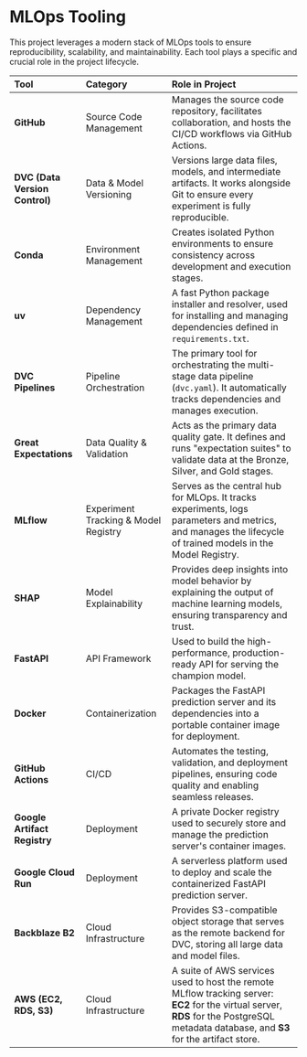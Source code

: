 # MLOps Tooling

This project leverages a modern stack of MLOps tools to ensure reproducibility, scalability, and maintainability. Each tool plays a specific and crucial role in the project lifecycle.

| Tool | Category | Role in Project |
| :--- | :--- | :--- |
| **GitHub** | Source Code Management | Manages the source code repository, facilitates collaboration, and hosts the CI/CD workflows via GitHub Actions. |
| **DVC (Data Version Control)** | Data & Model Versioning | Versions large data files, models, and intermediate artifacts. It works alongside Git to ensure every experiment is fully reproducible. |
| **Conda** | Environment Management | Creates isolated Python environments to ensure consistency across development and execution stages. |
| **uv** | Dependency Management | A fast Python package installer and resolver, used for installing and managing dependencies defined in `requirements.txt`. |
| **DVC Pipelines** | Pipeline Orchestration | The primary tool for orchestrating the multi-stage data pipeline (`dvc.yaml`). It automatically tracks dependencies and manages execution. |
| **Great Expectations** | Data Quality & Validation | Acts as the primary data quality gate. It defines and runs "expectation suites" to validate data at the Bronze, Silver, and Gold stages. |
| **MLflow** | Experiment Tracking & Model Registry | Serves as the central hub for MLOps. It tracks experiments, logs parameters and metrics, and manages the lifecycle of trained models in the Model Registry. |
| **SHAP** | Model Explainability | Provides deep insights into model behavior by explaining the output of machine learning models, ensuring transparency and trust. |
| **FastAPI** | API Framework | Used to build the high-performance, production-ready API for serving the champion model. |
| **Docker** | Containerization | Packages the FastAPI prediction server and its dependencies into a portable container image for deployment. |
| **GitHub Actions** | CI/CD | Automates the testing, validation, and deployment pipelines, ensuring code quality and enabling seamless releases. |
| **Google Artifact Registry** | Deployment | A private Docker registry used to securely store and manage the prediction server's container images. |
| **Google Cloud Run** | Deployment | A serverless platform used to deploy and scale the containerized FastAPI prediction server. |
| **Backblaze B2** | Cloud Infrastructure | Provides S3-compatible object storage that serves as the remote backend for DVC, storing all large data and model files. |
| **AWS (EC2, RDS, S3)** | Cloud Infrastructure | A suite of AWS services used to host the remote MLflow tracking server: **EC2** for the virtual server, **RDS** for the PostgreSQL metadata database, and **S3** for the artifact store. |
